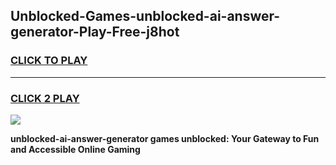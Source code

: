 
## Unblocked-Games-unblocked-ai-answer-generator-Play-Free-j8hot
<h3>
<a href="https://premium76.site?title=unblocked-ai-answer-generator&ref=12A">CLICK TO PLAY</a></h3>
<hr>

<h3>
<a href="https://premium76.site?title=unblocked-ai-answer-generator&ref=12A">CLICK 2 PLAY</a>
  
</h3>

<a href="https://premium76.site?title=unblocked-ai-answer-generator&ref=12A"><img src="https://clearcache.store/games.png"></a>


**unblocked-ai-answer-generator games unblocked: Your Gateway to Fun and Accessible Online Gaming**
